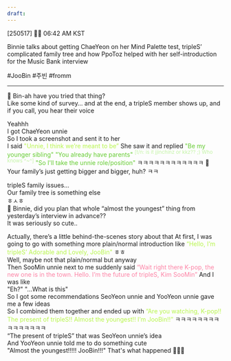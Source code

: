 ```yaml
---
draft:
---
```

[250517] 🐣💭 06:42 AM KST

Binnie talks about getting ChaeYeon on her Mind Palette test, tripleS’ complicated family tree and how PpoToz helped with her self-introduction for the Music Bank interview

#JooBin #주빈 #fromm 
___

🫧 Bin-ah have you tried that thing?  
Like some kind of survey… and at the end, a tripleS member shows up, and if you call, you hear their voice

Yeahhh  
I got ChaeYeon unnie  
So I took a screenshot and sent it to her  
I said <font color="#b7f54c">"Unnie, I think we’re meant to be”  </font>
She saw it and replied
<font color="#66CC33">"Be my younger sibling"  </font>
<font color="#66CC33">"You already have parents"</font> <font color="#c3f4a5"><sup>[t/n: is it jjinchinz or kkz?? ;) Who knows ^~^]</sup></font>
<font color="#66CC33">"So I'll take the unnie role/position"  </font>
ㅋㅋㅋㅋㅋㅋㅋㅋㅋㅋㅋㅋ
🫧 Your family’s just getting bigger and bigger, huh? ㅋㅋ

tripleS family issues…  
Our family tree is something else  
ㅎㅅㅎ  
🫧 Binnie, did you plan that whole “almost the youngest” thing from yesterday’s interview in advance??  
It was seriously so cute..

Actually, there’s a little behind-the-scenes story about that
At first, I was going to go with something more plain/normal introduction like
<font color="#b7f54c">“Hello, I’m tripleS’ Adorable and Lovely, JooBin" </font>
ㅎㅎ  
Well, maybe not that plain/normal but anyway  
Then SooMin unnie next to me suddenly said
<font color="#fd83a5">“Wait right there K-pop, the new one is in the town. </font>
<font color="#fd83a5">Hello. I’m the future of tripleS, Kim SooMin”  </font>
And I was like  
"Eh?" "…What is this"  
So I got some recommendations
SeoYeon unnie and YooYeon unnie gave me a few ideas  
So I combined them together and ended up with
<font color="#b7f54c">“Are you watching, K-pop!! The present of tripleS!! </font>
<font color="#b7f54c">Almost the youngest!! I’m JooBin!!”  </font>
ㅋㅋㅋㅋㅋㅋㅋㅋㅋㅋㅋㅋㅋㅋㅋ  
“The present of tripleS” that was SeoYeon unnie’s idea  
And YooYeon unnie told me to do something cute  
"Almost the youngest!!!!! JooBin!!!"
That's what happened
🌸🌸🌸
